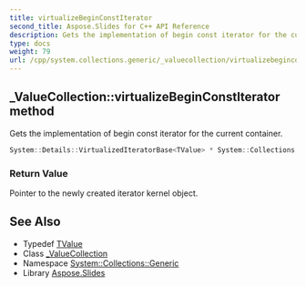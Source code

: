 ```yaml
---
title: virtualizeBeginConstIterator
second_title: Aspose.Slides for C++ API Reference
description: Gets the implementation of begin const iterator for the current container.
type: docs
weight: 79
url: /cpp/system.collections.generic/_valuecollection/virtualizebeginconstiterator/
---
```

## _ValueCollection::virtualizeBeginConstIterator method


Gets the implementation of begin const iterator for the current container.

```cpp
System::Details::VirtualizedIteratorBase<TValue> * System::Collections::Generic::_ValueCollection<Dict>::virtualizeBeginConstIterator() const override
```


### Return Value

Pointer to the newly created iterator kernel object.

## See Also

* Typedef [TValue](../tvalue/)
* Class [_ValueCollection](../)
* Namespace [System::Collections::Generic](../../)
* Library [Aspose.Slides](../../../)
